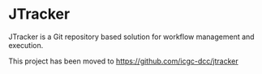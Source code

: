 # JTracker

JTracker is a Git repository based solution for workflow management and execution.

This project has been moved to https://github.com/icgc-dcc/jtracker
